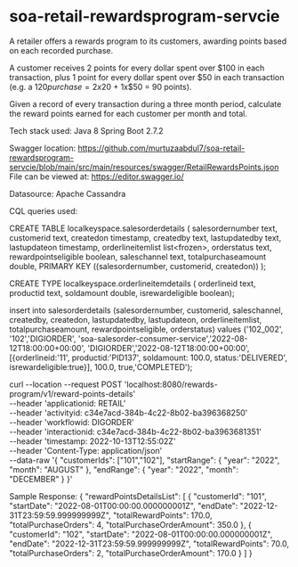 # soa-retail-rewardsprogram-servcie

A retailer offers a rewards program to its customers, awarding points based on each recorded
purchase.

A customer receives 2 points for every dollar spent over $100 in each transaction, plus 1 point
for every dollar spent over $50 in each transaction
(e.g. a $120 purchase = 2x$20 + 1x$50 = 90 points).

Given a record of every transaction during a three month period, calculate the reward points
earned for each customer per month and total.

Tech stack used:
Java 8
Spring Boot 2.7.2

Swagger location: https://github.com/murtuzaabdul7/soa-retail-rewardsprogram-servcie/blob/main/src/main/resources/swagger/RetailRewardsPoints.json
File can be viewed at: https://editor.swagger.io/

Datasource:
Apache Cassandra

CQL queries used:

CREATE TABLE localkeyspace.salesorderdetails (
salesordernumber text,
customerid text,
createdon timestamp,
createdby text,
lastupdatedby text,
lastupdateon timestamp,
orderlineitemlist list<frozen<orderlineitemdetails>>,
orderstatus text,
rewardpointseligible boolean,
saleschannel text,
totalpurchaseamount double,
PRIMARY KEY ((salesordernumber, customerid, createdon))
);

CREATE TYPE localkeyspace.orderlineitemdetails (
orderlineid text,
productid text,
soldamount double,
isrewardeligible boolean);


insert into salesorderdetails (salesordernumber,
customerid, saleschannel, createdby,
createdon, lastupdatedby, lastupdateon,
orderlineitemlist, totalpurchaseamount,
rewardpointseligible, orderstatus)
values ('102_002',
'102','DIGIORDER',
'soa-salesorder-consumer-service','2022-08-12T18:00:00+00:00',
'DIGIORDER','2022-08-12T18:00:00+00:00',
[{orderlineid:'11', productid:'PID137', soldamount: 100.0, status:'DELIVERED', isrewardeligible:true}],
100.0, true,'COMPLETED');



curl --location --request POST 'localhost:8080/rewards-program/v1/reward-points-details' \
--header 'applicationid: RETAIL' \
--header 'activityid: c34e7acd-384b-4c22-8b02-ba396368250' \
--header 'workflowid: DIGORDER' \
--header 'interactionid: c34e7acd-384b-4c22-8b02-ba3963681351' \
--header 'timestamp: 2022-10-13T12:55:02Z' \
--header 'Content-Type: application/json' \
--data-raw '{
    "customerIds": ["101","102"],
    "startRange": {
        "year": "2022",
        "month": "AUGUST"
    },
    "endRange": {
        "year": "2022",
        "month": "DECEMBER"
    }
}'


Sample Response:
{
    "rewardPointsDetailsList": [
        {
            "customerId": "101",
            "startDate": "2022-08-01T00:00:00.000000001Z",
            "endDate": "2022-12-31T23:59:59.999999999Z",
            "totalRewardPoints": 170.0,
            "totalPurchaseOrders": 4,
            "totalPurchaseOrderAmount": 350.0
        },
        {
            "customerId": "102",
            "startDate": "2022-08-01T00:00:00.000000001Z",
            "endDate": "2022-12-31T23:59:59.999999999Z",
            "totalRewardPoints": 70.0,
            "totalPurchaseOrders": 2,
            "totalPurchaseOrderAmount": 170.0
        }
    ]
}
 
